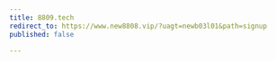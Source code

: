 ```yaml
---
title: 8809.tech
redirect_to: https://www.new8808.vip/?uagt=newb03l01&path=signup
published: false

---
```

